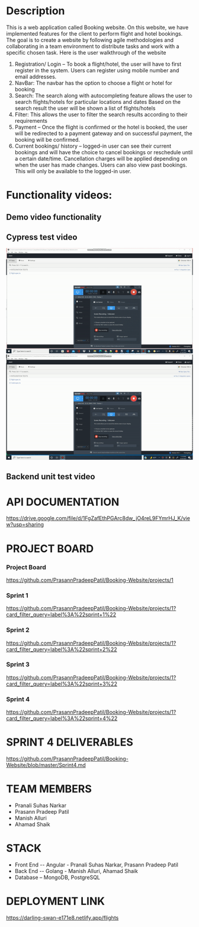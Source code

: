 # Description
This is a web application called Booking website. On this website, we have implemented features for the client to perform flight and hotel bookings. The goal is to create a website by following agile methodologies and collaborating in a team environment to distribute tasks and work with a specific chosen task. Here is the user walkthrough of the website

1. Registration/ Login – To book a flight/hotel, the user will have to first register in the system. Users can register using mobile number and email addresses.
2. NavBar: The navbar has the option to choose a flight or hotel for booking
3. Search: The search along with autocompleting feature allows the user to search flights/hotels for particular locations and dates Based on the search result the user will be shown a list of flights/hotels
4. Filter: This allows the user to filter the search results according to their requirements
5. Payment – Once the flight is confirmed or the hotel is booked, the user will be redirected to a payment gateway and on successful payment, the booking will be confirmed.
6. Current bookings/ history – logged-in user can see their current bookings and will have the choice to cancel bookings or reschedule until a certain date/time. Cancellation charges will be applied depending on when the user has made changes. Users can also view past bookings. This will only be available to the logged-in user.


# Functionality videos:

## Demo video functionality

## Cypress test video

![Cypress Testing for Flights](/Images/Cypress_Flights.gif)
![Cypress Testing for Flights](/Images/Cypress_Hotels.gif)

## Backend unit test video 

# API DOCUMENTATION
https://drive.google.com/file/d/1FgZafEthPGArc8dw_jO4reL9FYmrHJ_K/view?usp=sharing

# PROJECT BOARD

### Project Board 
https://github.com/PrasannPradeepPatil/Booking-Website/projects/1

### Sprint 1
https://github.com/PrasannPradeepPatil/Booking-Website/projects/1?card_filter_query=label%3A%22sprint+1%22

### Sprint 2
https://github.com/PrasannPradeepPatil/Booking-Website/projects/1?card_filter_query=label%3A%22sprint+2%22

### Sprint 3
https://github.com/PrasannPradeepPatil/Booking-Website/projects/1?card_filter_query=label%3A%22sprint+3%22

### Sprint 4
https://github.com/PrasannPradeepPatil/Booking-Website/projects/1?card_filter_query=label%3A%22sprint+4%22

# SPRINT 4 DELIVERABLES
https://github.com/PrasannPradeepPatil/Booking-Website/blob/master/Sprint4.md

# TEAM MEMBERS
- Pranali Suhas Narkar 
- Prasann Pradeep Patil 
- Manish Alluri 
- Ahamad Shaik

# STACK
- Front End -- Angular - Pranali Suhas Narkar, Prasann Pradeep Patil
- Back End -- Golang - Manish Alluri, Ahamad Shaik
- Database – MongoDB, PostgreSQL

# DEPLOYMENT LINK
https://darling-swan-e171e8.netlify.app/flights


